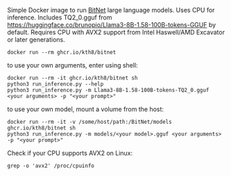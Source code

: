 Simple Docker image to run [BitNet](https://github.com/microsoft/BitNet) large language models. Uses CPU for inference. Includes TQ2_0.gguf from https://huggingface.co/brunopio/Llama3-8B-1.58-100B-tokens-GGUF by default. Requires CPU with AVX2 support from Intel Haswell/AMD Excavator or later generations.
```
docker run --rm ghcr.io/kth8/bitnet
```
to use your own arguments, enter using shell:
```
docker run --rm -it ghcr.io/kth8/bitnet sh
python3 run_inference.py --help
python3 run_inference.py -m Llama3-8B-1.58-100B-tokens-TQ2_0.gguf <your arguments> -p "<your prompt>"
```
to use your own model, mount a volume from the host:
```
docker run --rm -it -v /some/host/path:/BitNet/models ghcr.io/kth8/bitnet sh
python3 run_inference.py -m models/<your model>.gguf <your arguments> -p "<your prompt>"
```
Check if your CPU supports AVX2 on Linux:
```
grep -o 'avx2' /proc/cpuinfo
```
